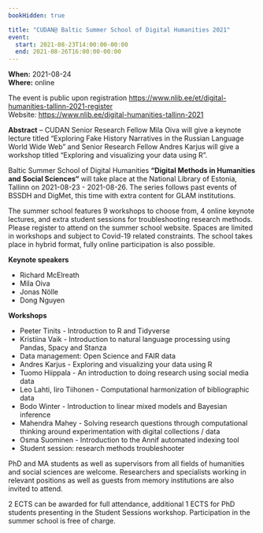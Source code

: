```yaml
---
bookHidden: true

title: "CUDAN@ Baltic Summer School of Digital Humanities 2021"
event:
  start: 2021-08-23T14:00:00-00:00
  end: 2021-08-26T16:00:00-00:00
---
```


**When:** 2021-08-24  
**Where:** online  

The event is public upon registration https://www.nlib.ee/et/digital-humanities-tallinn-2021-register    
Website: https://www.nlib.ee/digital-humanities-tallinn-2021

<!--more-->
**Abstract** – CUDAN Senior Research Fellow Mila Oiva will give a keynote lecture titled “Exploring Fake History Narratives in the Russian Language World Wide Web” and Senior Research Fellow Andres Karjus will give a workshop titled “Exploring and visualizing your data using R”.

Baltic Summer School of Digital Humanities **“Digital Methods in Humanities and Social Sciences“** will take place at the National Library of Estonia, Tallinn on 2021-08-23 - 2021-08-26. The series follows past events of BSSDH and DigMet, this time with extra content for GLAM institutions.  

The summer school features 9 workshops to choose from, 4 online keynote lectures, and extra student sessions for troubleshooting research methods. Please register to attend on the summer school website. Spaces are limited in workshops and subject to Covid-19 related constraints. The school takes place in hybrid format, fully online participation is also possible.  

**Keynote speakers**
- Richard McElreath
- Mila Oiva
- Jonas Nölle
- Dong Nguyen


**Workshops**
- Peeter Tinits - Introduction to R and Tidyverse
- Kristiina Vaik - Introduction to natural language processing using Pandas, Spacy and Stanza 
- Data management: Open Science and FAIR data
- Andres Karjus - Exploring and visualizing your data using R
- Tuomo Hiippala - An introduction to doing research using social media data
- Leo Lahti, Iiro Tiihonen - Computational harmonization of bibliographic data
- Bodo Winter - Introduction to linear mixed models and Bayesian inference
- Mahendra Mahey - Solving research questions through computational thinking around experimentation with digital collections / data
- Osma Suominen - Introduction to the Annif automated indexing tool
- Student session: research methods troubleshooter  

PhD and MA students as well as supervisors from all fields of humanities and social sciences are welcome. Researchers and specialists working in relevant positions as well as guests from memory institutions are also invited to attend.  

2 ECTS can be awarded for full attendance, additional 1 ECTS for PhD students presenting in the Student Sessions workshop. Participation in the summer school is free of charge.
